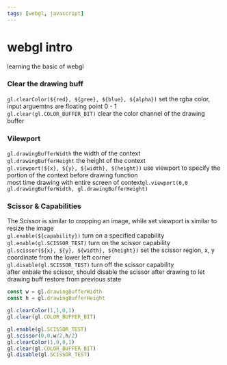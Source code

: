 ```yaml
---
tags: [webgl, javascript]
---
```


# webgl intro
learning the basic of webgl  

### Clear the drawing buff
`gl.clearColor(${red}, ${gree}, ${blue}, ${alpha})` set the rgba color, input arguemtns are floating point 0 - 1  
`gl.clear(gl.COLOR_BUFFER_BIT)` clear the color channel of the drawing buffer  
    
### Vilewport
`gl.drawingBufferWidth` the width of the context  
`gl.drawingBufferHeight` the height of the context  
`gl.viewport(${x}, ${y}, ${width}, ${height})` use viewport to specify the portion of the context before drawing function  
most time drawing with entire screen of context`gl.viewport(0,0 gl.drawingBufferWidth, gl.drawingBufferHeight)`  
  
### Scissor & Capabilities
The Scissor is similar to cropping an image, while set viewport is similar to resize the image  
`gl.enable(${capability})` turn on a specified capability  
`gl.enable(gl.SCISSOR_TEST)` turn on the scissor capability  
`gl.scissor(${x}, ${y}, ${width}, ${height})` set the scissor region, x, y coordinate from the lower left corner  
`gl.disable(gl.SCISSOR_TEST)` turn off the scissor capability  
after enbale the scissor, should disable the scissor after drawing to let drawing buff restore from previous state  

```javascript
const w = gl.drawingBufferWidth
const h = gl.drawingBufferHeight

gl.clearColor(1,1,0,1)
gl.clear(gl.COLOR_BUFFER_BIT)

gl.enable(gl.SCISSOR_TEST)
gl.scissor(0,0,w/2,h/2)
gl.clearColor(1,0,0,1)
gl.clear(gl.COLOR_BUFFER_BIT)
gl.disable(gl.SCISSOR_TEST)

```
